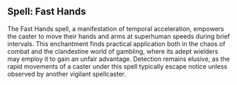 ## Spell: Fast Hands

The Fast Hands spell, a manifestation of temporal acceleration, empowers the caster to move their hands and arms at superhuman speeds during brief intervals. This enchantment finds practical application both in the chaos of combat and the clandestine world of gambling, where its adept wielders may employ it to gain an unfair advantage. Detection remains elusive, as the rapid movements of a caster under this spell typically escape notice unless observed by another vigilant spellcaster.